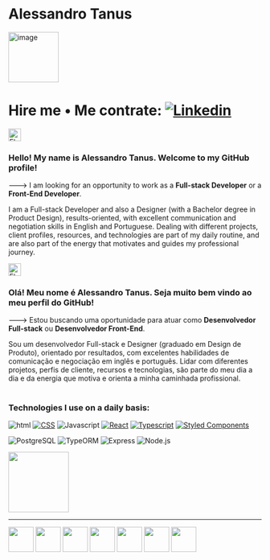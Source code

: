 # Alessandro Tanus 

<img src="https://user-images.githubusercontent.com/106698505/222342390-d6cd8e3f-3704-4fd3-a1ad-e0c9ae1ba049.png" alt="image" width="100" height="100">

# Hire me • Me contrate:  <a href="https://www.linkedin.com/in/alessandro-tanus/"><img src="https://img.shields.io/badge/LinkedIn-0077B5?style=for-the-badge&amp;logo=linkedin&amp;logoColor=white" alt="Linkedin"></a>


<!-- <div style="display: block; align-items: center;">
  <strong style="margin-right: 10px;">Hire me | Me contrate:</strong>
  
  <a href="https://www.linkedin.com/in/alessandro-tanus/"><img src="https://img.shields.io/badge/LinkedIn-0077B5?style=for-the-badge&amp;logo=linkedin&amp;logoColor=white" alt="Linkedin"></a>
</div> -->

<img src="https://em-content.zobj.net/thumbs/120/samsung/349/flag-united-states_1f1fa-1f1f8.png" srcset="https://em-content.zobj.net/thumbs/240/samsung/349/flag-united-states_1f1fa-1f1f8.png 2x" alt="Flag: United States on Samsung One UI 5.0" width="25" height="25"><h3>Hello! My name is Alessandro Tanus. Welcome to my GitHub profile!</h3>


---> I am looking for an opportunity to work as a <strong>Full-stack Developer</strong> or a <strong>Front-End Developer</strong>.

I am a Full-stack Developer and also a Designer (with a Bachelor degree in Product Design), results-oriented, with excellent communication and negotiation skills in English and Portuguese. 
Dealing with different projects, client profiles, resources, and technologies are part of my daily routine, and are also part of the energy that motivates and guides my professional journey.

<img src="https://em-content.zobj.net/thumbs/120/samsung/349/flag-brazil_1f1e7-1f1f7.png" srcset="https://em-content.zobj.net/thumbs/240/samsung/349/flag-brazil_1f1e7-1f1f7.png 2x" alt="Flag: Brazil on Samsung One UI 5.0" width="25" height="25"><h3>Olá! Meu nome é Alessandro Tanus. Seja muito bem vindo ao meu perfil do GitHub!</h3>

---> Estou buscando uma oportunidade para atuar como <strong>Desenvolvedor Full-stack</strong> ou <strong>Desenvolvedor Front-End</strong>.

Sou um  desenvolvedor Full-stack e Designer (graduado em Design de Produto), orientado por resultados, com excelentes habilidades de comunicação e negociação em inglês e português. 
Lidar com diferentes projetos, perfis de cliente, recursos e tecnologias, são parte do meu dia a dia e da energia que motiva e orienta a minha caminhada profissional.

#

<h3>Technologies I use on a daily basis:</h3>

<div>
<img src="https://camo.githubusercontent.com/d63d473e728e20a286d22bb2226a7bf45a2b9ac6c72c59c0e61e9730bfe4168c/68747470733a2f2f696d672e736869656c64732e696f2f62616467652f48544d4c352d4533344632363f7374796c653d666f722d7468652d6261646765266c6f676f3d68746d6c35266c6f676f436f6c6f723d7768697465" alt="html" data-canonical-src="https://img.shields.io/badge/HTML5-E34F26?style=for-the-badge&amp;logo=html5&amp;logoColor=white" style="max-width: 100%;">
<a target="_blank" rel="noopener noreferrer nofollow" href="https://camo.githubusercontent.com/3a0f693cfa032ea4404e8e02d485599bd0d192282b921026e89d271aaa3d7565/68747470733a2f2f696d672e736869656c64732e696f2f62616467652f435353332d3135373242363f7374796c653d666f722d7468652d6261646765266c6f676f3d63737333266c6f676f436f6c6f723d7768697465"><img src="https://camo.githubusercontent.com/3a0f693cfa032ea4404e8e02d485599bd0d192282b921026e89d271aaa3d7565/68747470733a2f2f696d672e736869656c64732e696f2f62616467652f435353332d3135373242363f7374796c653d666f722d7468652d6261646765266c6f676f3d63737333266c6f676f436f6c6f723d7768697465" alt="CSS" data-canonical-src="https://img.shields.io/badge/CSS3-1572B6?style=for-the-badge&amp;logo=css3&amp;logoColor=white" style="max-width: 100%;"></a>
<img src="https://camo.githubusercontent.com/9d07c04bdd98c662d5df9d4e1cc1de8446ffeaebca330feb161f1fb8e1188204/68747470733a2f2f696d672e736869656c64732e696f2f62616467652f4a6176615363726970742d4637444631453f7374796c653d666f722d7468652d6261646765266c6f676f3d6a617661736372697074266c6f676f436f6c6f723d626c61636b" alt="Javascript" data-canonical-src="https://img.shields.io/badge/JavaScript-F7DF1E?style=for-the-badge&amp;logo=javascript&amp;logoColor=black" style="max-width: 100%;">
<a target="_blank" rel="noopener noreferrer nofollow" href="https://camo.githubusercontent.com/268ac512e333b69600eb9773a8f80b7a251f4d6149642a50a551d4798183d621/68747470733a2f2f696d672e736869656c64732e696f2f62616467652f52656163742d3230323332413f7374796c653d666f722d7468652d6261646765266c6f676f3d7265616374266c6f676f436f6c6f723d363144414642"><img src="https://camo.githubusercontent.com/268ac512e333b69600eb9773a8f80b7a251f4d6149642a50a551d4798183d621/68747470733a2f2f696d672e736869656c64732e696f2f62616467652f52656163742d3230323332413f7374796c653d666f722d7468652d6261646765266c6f676f3d7265616374266c6f676f436f6c6f723d363144414642" alt="React" data-canonical-src="https://img.shields.io/badge/React-20232A?style=for-the-badge&amp;logo=react&amp;logoColor=61DAFB" style="max-width: 100%;"></a>
<a target="_blank" rel="noopener noreferrer nofollow" href="https://camo.githubusercontent.com/6cf9abe9d706421df40ff4feff208a5728df2b77f9eb21f24d09df00a0d69203/68747470733a2f2f696d672e736869656c64732e696f2f62616467652f547970655363726970742d3030374143433f7374796c653d666f722d7468652d6261646765266c6f676f3d74797065736372697074266c6f676f436f6c6f723d7768697465"><img src="https://camo.githubusercontent.com/6cf9abe9d706421df40ff4feff208a5728df2b77f9eb21f24d09df00a0d69203/68747470733a2f2f696d672e736869656c64732e696f2f62616467652f547970655363726970742d3030374143433f7374796c653d666f722d7468652d6261646765266c6f676f3d74797065736372697074266c6f676f436f6c6f723d7768697465" alt="Typescript" data-canonical-src="https://img.shields.io/badge/TypeScript-007ACC?style=for-the-badge&amp;logo=typescript&amp;logoColor=white" style="max-width: 100%;"></a>
<a target="_blank" rel="noopener noreferrer nofollow" href="https://camo.githubusercontent.com/41326de293d3848e2ab0f29bf1680427128757fe6b586ceddf1097cb4eeb5ff7/68747470733a2f2f696d672e736869656c64732e696f2f62616467652f7374796c65642d2d636f6d706f6e656e74732d4442373039333f7374796c653d666f722d7468652d6261646765266c6f676f3d7374796c65642d636f6d706f6e656e7473266c6f676f436f6c6f723d7768697465"><img src="https://camo.githubusercontent.com/41326de293d3848e2ab0f29bf1680427128757fe6b586ceddf1097cb4eeb5ff7/68747470733a2f2f696d672e736869656c64732e696f2f62616467652f7374796c65642d2d636f6d706f6e656e74732d4442373039333f7374796c653d666f722d7468652d6261646765266c6f676f3d7374796c65642d636f6d706f6e656e7473266c6f676f436f6c6f723d7768697465" alt="Styled Components" data-canonical-src="https://img.shields.io/badge/styled--components-DB7093?style=for-the-badge&amp;logo=styled-components&amp;logoColor=white" style="max-width: 100%;"></a>
   
</div>


<p>
  <img alt="PostgreSQL" src="https://img.shields.io/badge/PostgreSQL-007ACC?logo=postgreSQL&logoColor=white&style=for-the-badge" />
  <img alt="TypeORM" src="https://img.shields.io/badge/typeORM-DD0031?logo=typeorm&logoColor=white&style=for-the-badge" />
  <img alt="Express" src="https://img.shields.io/badge/Express-239120?logo=Express&logoColor=white&style=for-the-badge" />
  <img alt="Node.js" src="https://img.shields.io/badge/Node.js-green?logo=node.js&logoColor=white&style=for-the-badge" />
</p>

<img height="120em" src="https://camo.githubusercontent.com/b075ce5619aecbb28410aa60fce5c2b69e75d33defb13016e97fb0940e2c0d89/68747470733a2f2f6769746875622d726561646d652d73746174732e76657263656c2e6170702f6170692f746f702d6c616e67732f3f757365726e616d653d73616d6972646f757261646f267468656d653d6c6967687426686964655f626f726465723d66616c736526266c61796f75743d636f6d70616374" data-canonical-src="https://github-readme-stats.vercel.app/api/top-langs/?username=aletanus&amp;theme=light&amp;hide_border=false&amp;&amp;layout=compact" style="max-width: 100%;">

--------
<div style="display: inline-block;">
<img height="50em" src="https://camo.githubusercontent.com/3f51c9e4df2ed06b09943fce5082aa1b87de388710df73a072ed260a1fbfcf36/68747470733a2f2f63646e2e776f726c64766563746f726c6f676f2e636f6d2f6c6f676f732f747970657363726970742e737667" data-canonical-src="https://cdn.worldvectorlogo.com/logos/typescript.svg" style="max-width: 100%;">

<img height="50em" src="https://camo.githubusercontent.com/e0a32498daaa1846d9a28912df654f2b2cc0a1891f4cb964836bc71a3fbc3362/68747470733a2f2f63646e2e776f726c64766563746f726c6f676f2e636f6d2f6c6f676f732f6c6f676f2d6a6176617363726970742e737667" data-canonical-src="https://cdn.worldvectorlogo.com/logos/logo-javascript.svg" style="max-width: 100%;">

<img height="50em" src="https://camo.githubusercontent.com/accac71d5d4e61a129dc89eaac39d1c4c5437c44e18e085c2834a4297613ef50/68747470733a2f2f63646e2e776f726c64766563746f726c6f676f2e636f6d2f6c6f676f732f72656163742d322e737667" data-canonical-src="https://cdn.worldvectorlogo.com/logos/react-2.svg" style="max-width: 100%;">
 
<img height="50em" src="https://camo.githubusercontent.com/c61346fb6ea6a25b03315c7a3655fdf3f0368efed773cc2cf393b3ff26a4a8d2/68747470733a2f2f63646e2e776f726c64766563746f726c6f676f2e636f6d2f6c6f676f732f68746d6c2d312e737667" data-canonical-src="https://cdn.worldvectorlogo.com/logos/html-1.svg" style="max-width: 100%;">
 
<img height="50em" src="https://camo.githubusercontent.com/119b29ca4b9d31cf3969a94eb57fcfbbea0879b493c09c89dc6d4b7fb9e0dc37/68747470733a2f2f63646e2e776f726c64766563746f726c6f676f2e636f6d2f6c6f676f732f6373732d332e737667" data-canonical-src="https://cdn.worldvectorlogo.com/logos/css-3.svg" style="max-width: 100%;">
</div>


<div style="display: inline-block;">
<img height="50em" src="https://www.neoxis.be/images/techno/nodejs.png" style="max-width: 100%;">
<img height="50em" src="https://img.stackshare.io/service/7419/20165699.png" style="max-width: 100%;">
</div>
